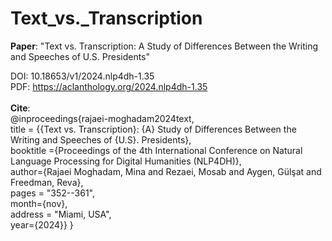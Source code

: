 # **Text_vs._Transcription**
**Paper**: "Text vs. Transcription: A Study of Differences Between the Writing and Speeches of U.S. Presidents"

DOI: 10.18653/v1/2024.nlp4dh-1.35   <br />
PDF: https://aclanthology.org/2024.nlp4dh-1.35  <br />
<br />
**Cite**: <br />
@inproceedings{rajaei-moghadam2024text, <br />
  title = {{Text vs. Transcription}: {A} Study of Differences Between the Writing and Speeches of {U.S}. Presidents}, <br />
  booktitle ={Proceedings of the 4th International Conference on Natural Language Processing for Digital Humanities (NLP4DH)}, <br />
  author={Rajaei Moghadam, Mina and Rezaei, Mosab and Aygen, Gülşat and Freedman, Reva}, <br />
  pages = "352--361", <br />
  month={nov}, <br />
  address = "Miami, USA", <br />
  year={2024}}
}

